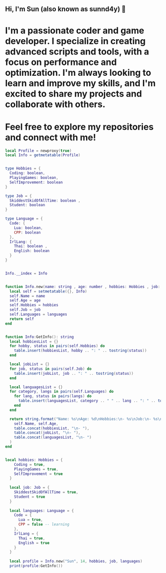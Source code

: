 ## Hi, I'm Sun (also known as sunnd4y) 👋
# I'm a passionate coder and game developer. I specialize in creating advanced scripts and tools, with a focus on performance and optimization. I'm always looking to learn and improve my skills, and I'm excited to share my projects and collaborate with others.

# Feel free to explore my repositories and connect with me!


```lua
local Profile = newproxy(true)
local Info = getmetatable(Profile)


type Hobbies = {
  Coding: boolean,
  PlayingGames: boolean,
  SelfImprovement: boolean
}

type Job = {
  SkiddestSkidOfAllTime: boolean ,
  Student: boolean
}

type Language = {
  Code: {
    Lua: boolean,
    CPP: boolean 
  },
  IrlLang: {
    Thai: boolean ,
    English: boolean
  }
}


Info.__index = Info


function Info.new(name: string , age: number , hobbies: Hobbies , job: Job , languages: Language ): Profile
  local self = setmetatable({}, Info)
  self.Name = name
  self.Age = age
  self.Hobbies = hobbies
  self.Job = job
  self.Languages = languages
  return self
end


function Info:GetInfo(): string 
  local hobbiesList = {}
  for hobby, status in pairs(self.Hobbies) do
    table.insert(hobbiesList, hobby .. ": " .. tostring(status))
  end

  local jobList = {}
  for job, status in pairs(self.Job) do
    table.insert(jobList, job .. ": " .. tostring(status))
  end

  local languagesList = {}
  for category, langs in pairs(self.Languages) do
    for lang, status in pairs(langs) do
      table.insert(languagesList, category .. " " .. lang .. ": " .. tostring(status))
    end
  end

  return string.format("Name: %s\nAge: %d\nHobbies:\n- %s\nJob:\n- %s\nLanguages:\n- %s",
    self.Name, self.Age,
    table.concat(hobbiesList, "\n- "),
    table.concat(jobList, "\n- "),
    table.concat(languagesList, "\n- ")
  )
end


local hobbies: Hobbies = {
    Coding = true,
    PlayingGames = true,
    SelfImprovement = true
  }
  
  local job: Job = {
    SkiddestSkidOfAllTime = true,
    Student = true
  }
  
  local languages: Language = {
    Code = {
      Lua = true,
      CPP = false -- learning
    },
    IrlLang = {
      Thai = true,
      English = true
    }
  }
  
  local profile = Info.new("Sun", 14, hobbies, job, languages)
  print(profile:GetInfo())
```
